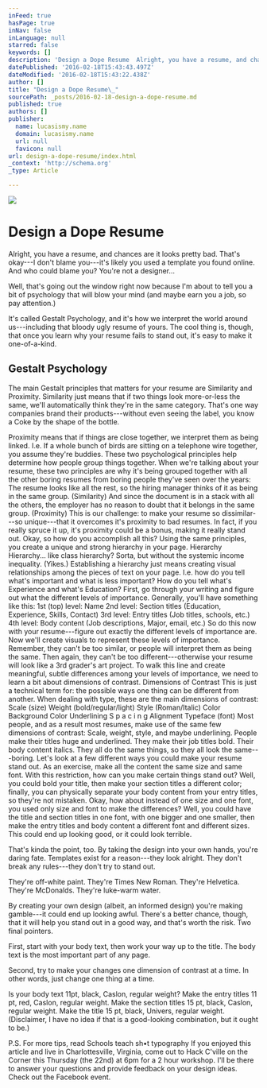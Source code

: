```yaml
---
inFeed: true
hasPage: true
inNav: false
inLanguage: null
starred: false
keywords: []
description: 'Design a Dope Resume  Alright, you have a resume, and chances are it looks pretty bad. That’s okay—I don’t blame you—it’s likely you used a template you found o'
datePublished: '2016-02-18T15:43:43.497Z'
dateModified: '2016-02-18T15:43:22.438Z'
author: []
title: "Design a Dope Resume\_"
sourcePath: _posts/2016-02-18-design-a-dope-resume.md
published: true
authors: []
publisher:
  name: lucasismy.name
  domain: lucasismy.name
  url: null
  favicon: null
url: design-a-dope-resume/index.html
_context: 'http://schema.org'
_type: Article

---
```

![](https://the-grid-user-content.s3-us-west-2.amazonaws.com/727eb949-6225-46f6-91c4-543276c7d0f6.png)

# Design a Dope Resume 

Alright, you have a resume, and chances are it looks pretty bad. That's okay---I don't blame you---it's likely you used a template you found online. And who could blame you? You're not a designer... 

Well, that's going out the window right now because I'm about to tell you a bit of psychology that will blow your mind (and maybe earn you a job, so pay attention.) 

It's called Gestalt Psychology, and it's how we interpret the world around us---including that bloody ugly resume of yours. The cool thing is, though, that once you learn why your resume fails to stand out, it's easy to make it one-of-a-kind. 

## Gestalt Psychology 

The main Gestalt principles that matters for your resume are Similarity and Proximity. Similarity just means that if two things look more-or-less the same, we'll automatically think they're in the same category. That's one way companies brand their products---without even seeing the label, you know a Coke by the shape of the bottle. 

Proximity means that if things are close together, we interpret them as being linked. I.e. If a whole bunch of birds are sitting on a telephone wire together, you assume they're buddies. These two psychological principles help determine how people group things together. When we're talking about your resume, these two principles are why it's being grouped together with all the other boring resumes from boring people they've seen over the years: The resume looks like all the rest, so the hiring manager thinks of it as being in the same group. (Similarity) And since the document is in a stack with all the others, the employer has no reason to doubt that it belongs in the same group. (Proximity) This is our challenge: to make your resume so dissimilar---so unique---that it overcomes it's proximity to bad resumes. In fact, if you really spruce it up, it's proximity could be a bonus, making it really stand out. Okay, so how do you accomplish all this? Using the same principles, you create a unique and strong hierarchy in your page. Hierarchy Hierarchy... like class hierarchy? Sorta, but without the systemic income inequality. (Yikes.) Establishing a hierarchy just means creating visual relationships among the pieces of text on your page. I.e. how do you tell what's important and what is less important? How do you tell what's Experience and what's Education? First, go through your writing and figure out what the different levels of importance. Generally, you'll have something like this: 1st (top) level: Name 2nd level: Section titles (Education, Experience, Skills, Contact) 3rd level: Entry titles (Job titles, schools, etc.) 4th level: Body content (Job descriptions, Major, email, etc.) So do this now with your resume---figure out exactly the different levels of importance are.   Now we'll create visuals to represent these levels of importance. Remember, they can't be too similar, or people will interpret them as being the same. Then again, they can't be too different---otherwise your resume will look like a 3rd grader's art project. To walk this line and create meaningful, subtle differences among your levels of importance, we need to learn a bit about dimensions of contrast. Dimensions of Contrast This is just a technical term for: the possible ways one thing can be different from another. When dealing with type, these are the main dimensions of contrast: Scale (size) Weight (bold/regular/light) Style (Roman/Italic) Color Background Color Underlining S p a c i n g Alignment Typeface (font) Most people, and as a result most resumes, make use of the same few dimensions of contrast: Scale, weight, style, and maybe underlining. People make their titles huge and underlined. They make their job titles bold. Their body content italics. They all do the same things, so they all look the same---boring. Let's look at a few different ways you could make your resume stand out. As an exercise, make all the content the same size and same font. With this restriction, how can you make certain things stand out? Well, you could bold your title, then make your section titles a different color; finally, you can physically separate your body content from your entry titles, so they're not mistaken. Okay, how about instead of one size and one font, you used only size and font to make the differences? Well, you could have the title and section titles in one font, with one bigger and one smaller, then make the entry titles and body content a different font and different sizes. This could end up looking good, or it could look terrible. 

That's kinda the point, too. By taking the design into your own hands, you're daring fate. Templates exist for a reason---they look alright. They don't break any rules---they don't try to stand out. 

They're off-white paint. They're Times New Roman. They're Helvetica. They're McDonalds. They're luke-warm water. 

By creating your own design (albeit, an informed design) you're making gamble---it could end up looking awful. There's a better chance, though, that it will help you stand out in a good way, and that's worth the risk. Two final pointers. 

First, start with your body text, then work your way up to the title. The body text is the most important part of any page. 

Second, try to make your changes one dimension of contrast at a time. In other words, just change one thing at a time. 

Is your body text 11pt, black, Caslon, regular weight? Make the entry titles 11 pt, red, Caslon, regular weight. Make the section titles 15 pt, black, Caslon, regular weight. Make the title 15 pt, black, Univers, regular weight. (Disclaimer, I have no idea if that is a good-looking combination, but it ought to be.) 

P.S. For more tips, read Schools teach sh•t typography If you enjoyed this article and live in Charlottesville, Virginia, come out to Hack C'ville on the Corner this Thursday (the 22nd) at 6pm for a 2 hour workshop. I'll be there to answer your questions and provide feedback on your design ideas. Check out the Facebook event.